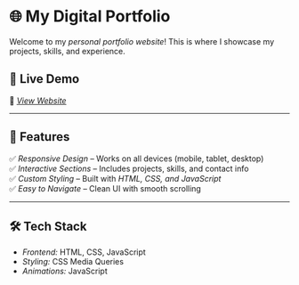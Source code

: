 # 🌐 My Digital Portfolio

Welcome to my *personal portfolio website*! This is where I showcase my projects, skills, and experience.

## 🚀 Live Demo
🔗 *[View Website](https://oluwatobiemmanuel.com/)*  

---

## 📌 Features
✅ *Responsive Design* – Works on all devices (mobile, tablet, desktop)  
✅ *Interactive Sections* – Includes projects, skills, and contact info  
✅ *Custom Styling* – Built with *HTML, CSS, and JavaScript*  
✅ *Easy to Navigate* – Clean UI with smooth scrolling  

---

## 🛠 Tech Stack
- *Frontend:* HTML, CSS, JavaScript  
- *Styling:* CSS Media Queries  
- *Animations:* JavaScript
